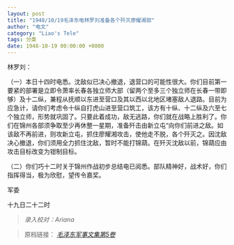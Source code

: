 ```yaml
---
layout: post
title: "1948/10/19毛泽东电林罗刘准备各个歼灭廖耀湘部"
author: "电文"
category: "Liao's Tele"
tags: 分类
date: 1948-10-19 00:00:00 +0800
---
```

林罗刘：

（一）本日十四时电悉。沈敌似已决心撤退，退营口的可能性很大。你们目前第一要紧的部署是立即令萧率长春各独立师大部（留两个至多三个独立师在长春一带即够）及十二纵，兼程从抚顺以东进至营口及其以西以北地区堵塞敌人退路。目前为应急计，请你们考虑令十纵自打虎山进至营口筑工，该方有十纵、十二纵及六至七个独立师，形势就巩固了。只要此着成功，敌无逃路，你们就在战略上胜利了。你们在锦州各部须争取至少再休整一星期，准备歼击由新立屯“向你们前进之敌。如该敌不再前进，则攻新立屯，抓住廖耀湘攻击，使他走不脱，各个歼灭之。因沈敌决心撤退，你们须用全力抓住沈敌，暂时不能打锦葫。在歼灭沈敌以前，锦葫应由攻击目标改变为钳制目标。

（二）你们巧十二时关于锦州作战初步总结电已阅悉。部队精神好，战术好，你们指挥得当，极为欣慰，望传令嘉奖。

军委

十九日二十二时

> *录入校对：Ariana*


> 原档链接： [*毛泽东军事文集第5卷*](https://www.modernhistory.org.cn/#/Detailedreading?fileCode=0001_ts_31027578&treeId=188023779&uniqTag&dirCode=e21a6230329943309f9367c8fbeb1ffa&bzId&qkTitle&imageUrl=https%3A%2F%2Fiiif.modernhistory.org.cn%2Fiiif%2F2%2F0001_ts_31027578%252F0001_ts_31027578_00130.jpg&contUrl=https%3A%2F%2Fkrwxk-prod.oss-cn-beijing.aliyuncs.com%2F0001_ts_31027578%2F0001_ts_31027578.json)
